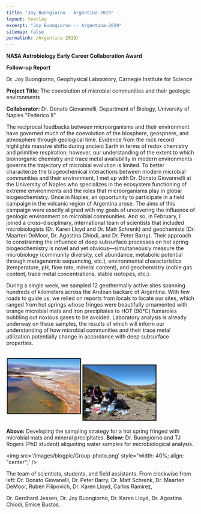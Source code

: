 ```yaml
---
title: "Joy Buongiorno - Argentina-2019"
layout: textlay
excerpt: "Joy Buongiorno -- Argentina-2019"
sitemap: false
permalink: /Argentina-2019/
---
```


**NASA Astrobiology Early Career Collaboration Award**

**Follow-up Report**

Dr. Joy Buongiorno, Geophysical Laboratory, Carnegie Institute for Science

**Project Title:** The coevolution of microbial communities and their geologic environments

**Collaborator:** Dr. Donato Giovannelli, Department of Biology, University of Naples &quot;Federico II&quot;

The reciprocal feedbacks between microorganisms and their environment have governed much of the coevolution of the biosphere, geosphere, and atmosphere through geological time. Evidence from the rock record highlights massive shifts during ancient Earth in terms of redox chemistry and primitive respiration; however, our understanding of the extent to which bioinorganic chemistry and trace metal availability in modern environments governs the trajectory of microbial evolution is limited. To better characterize the biogeochemical interactions between modern microbial communities and their environment, I met up with Dr. Donato Giovannelli at the University of Naples who specializes in the ecosystem functioning of extreme environments and the roles that microorganisms play in global biogeochemistry. Once in Naples, an opportunity to participate in a field campaign in the volcanic region of Argentina arose. The aims of this campaign were exactly aligned with my goals of uncovering the influence of geologic environment on microbial communities. And so, in February, I joined a cross-disciplinary, international team of scientists that included microbiologists (Dr. Karen Lloyd and Dr. Matt Schrenk) and geochemists (Dr. Maarten DeMoor, Dr. Agostina Chiodi, and Dr. Peter Barry). Their approach to constraining the influence of deep subsurface processes on hot spring biogeochemistry is novel and yet obvious—simultaneously measure the microbiology (community diversity, cell abundance, metabolic potential through metagenomic sequencing, etc.), environmental characteristics (temperature, pH, flow rate, mineral content), and geochemistry (noble gas content, trace metal concentrations, stable isotopes, etc.).

During a single week, we sampled 12 geothermally active sites spanning hundreds of kilometers across the Andean backarc of Argentina. With few roads to guide us, we relied on reports from locals to locate our sites, which ranged from hot springs whose fringes were beautifully ornamented with orange microbial mats and iron precipitates to HOT (90&deg;C) fumaroles bubbling out noxious gases to be avoided. Laboratory analysis is already underway on these samples, the results of which will inform our understanding of how microbial communities and their trace metal utilization potentially change in accordance with deep subsurface properties.

<br>
  <img src='/images/blogpic/Argentina-2019.png' style="width: 40%; float: left;' /><br/> <img src='/images/blogpic/Joy_samples.png' style="width: 40%; float: right;' /><br/>

**Above:** Hot spring overlooking salt flat in the Puna region of Argentina. Elevation 4300 m above sea level. <br>**Below** Dr. Buongiorno filtering water at Incachule hot spring for hydrocarbon analysis.

<br>
  <img src='/images/blogpic/Group_strat.png' style="width: 40%; align: "center";' /><br/> <img src='/images/blogpic/Joy-TJ.png' style="width: 40%; align = "center"' /><br/>


 **Above:** Developing the sampling strategy for a hot spring fringed with microbial mats and mineral precipitates. **Below:** Dr. Buongiorno and TJ Rogers (PhD student) aliquoting water samples for microbiological analysis.
 
<img src='/images/blogpic/Group-photo.png' style="width: 40%; align: "center";' /><br/>

The team of scientists, students, and field assistants. From clockwise from left: Dr. Donato Giovanelli, Dr. Peter Barry, Dr. Matt Schrenk, Dr. Maarten DeMoor, Ruben Filipovich, Dr. Karen Lloyd, Carlos Ramirez,

Dr. Gerdhard Jessen, Dr. Joy Buongiorno, Dr. Karen Lloyd, Dr. Agostina Chiodi, Emice Bustos.